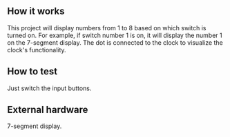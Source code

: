 <!---

This file is used to generate your project datasheet. Please fill in the information below and delete any unused
sections.

You can also include images in this folder and reference them in the markdown. Each image must be less than
512 kb in size, and the combined size of all images must be less than 1 MB.
-->

## How it works

This project will display numbers from 1 to 8 based on which switch is turned on. For example, if switch number 1 is on, it will display the number 1 on the 7-segment display. The dot is connected to the clock to visualize the clock's functionality.

## How to test

Just switch the input buttons.

## External hardware

7-segment display.
